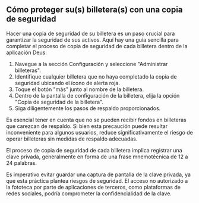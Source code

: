 ## Cómo proteger su(s) billetera(s) con una copia de seguridad

Hacer una copia de seguridad de su billetera es un paso crucial para garantizar la seguridad de sus activos. Aquí hay una guía sencilla para completar el proceso de copia de seguridad de cada billetera dentro de la aplicación Deus:

1. Navegue a la sección Configuración y seleccione "Administrar billeteras".
2. Identifique cualquier billetera que no haya completado la copia de seguridad ubicando el ícono de alerta roja.
3. Toque el botón "más" junto al nombre de la billetera.
4. Dentro de la pantalla de configuración de la billetera, elija la opción "Copia de seguridad de la billetera".
5. Siga diligentemente los pasos de respaldo proporcionados.

Es esencial tener en cuenta que no se pueden recibir fondos en billeteras que carezcan de respaldo. Si bien esta precaución puede resultar inconveniente para algunos usuarios, reduce significativamente el riesgo de operar billeteras sin medidas de respaldo adecuadas.

El proceso de copia de seguridad de cada billetera implica registrar una clave privada, generalmente en forma de una frase mnemotécnica de 12 a 24 palabras.

Es imperativo evitar guardar una captura de pantalla de la clave privada, ya que esta práctica plantea riesgos de seguridad. El acceso no autorizado a la fototeca por parte de aplicaciones de terceros, como plataformas de redes sociales, podría comprometer la confidencialidad de la clave.